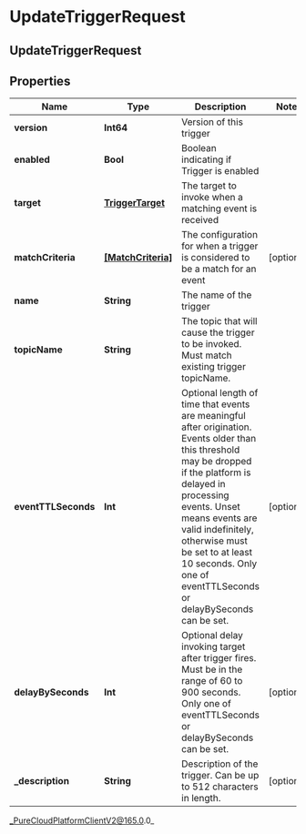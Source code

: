 # UpdateTriggerRequest

## UpdateTriggerRequest

## Properties

|Name | Type | Description | Notes|
|------------ | ------------- | ------------- | -------------|
| **version** | **Int64** | Version of this trigger | |
| **enabled** | **Bool** | Boolean indicating if Trigger is enabled | |
| **target** | [**TriggerTarget**](TriggerTarget) | The target to invoke when a matching event is received | |
| **matchCriteria** | [**[MatchCriteria]**]([MatchCriteria]) | The configuration for when a trigger is considered to be a match for an event | [optional] |
| **name** | **String** | The name of the trigger | |
| **topicName** | **String** | The topic that will cause the trigger to be invoked. Must match existing trigger topicName. | |
| **eventTTLSeconds** | **Int** | Optional length of time that events are meaningful after origination. Events older than this threshold may be dropped if the platform is delayed in processing events. Unset means events are valid indefinitely, otherwise must be set to at least 10 seconds. Only one of eventTTLSeconds or delayBySeconds can be set. | [optional] |
| **delayBySeconds** | **Int** | Optional delay invoking target after trigger fires. Must be in the range of 60 to 900 seconds. Only one of eventTTLSeconds or delayBySeconds can be set. | [optional] |
| **_description** | **String** | Description of the trigger. Can be up to 512 characters in length. | [optional] |



_PureCloudPlatformClientV2@165.0.0_
